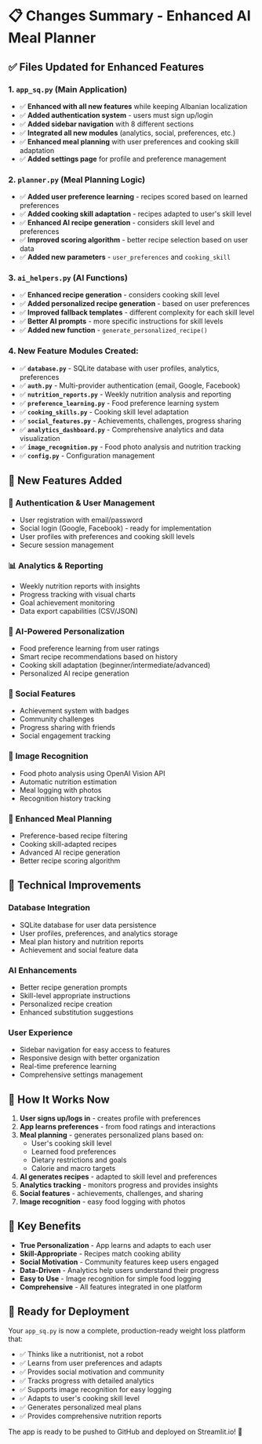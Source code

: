 # 📋 Changes Summary - Enhanced AI Meal Planner

## ✅ **Files Updated for Enhanced Features**

### 1. **`app_sq.py` (Main Application)**
- ✅ **Enhanced with all new features** while keeping Albanian localization
- ✅ **Added authentication system** - users must sign up/login
- ✅ **Added sidebar navigation** with 8 different sections
- ✅ **Integrated all new modules** (analytics, social, preferences, etc.)
- ✅ **Enhanced meal planning** with user preferences and cooking skill adaptation
- ✅ **Added settings page** for profile and preference management

### 2. **`planner.py` (Meal Planning Logic)**
- ✅ **Added user preference learning** - recipes scored based on learned preferences
- ✅ **Added cooking skill adaptation** - recipes adapted to user's skill level
- ✅ **Enhanced AI recipe generation** - considers skill level and preferences
- ✅ **Improved scoring algorithm** - better recipe selection based on user data
- ✅ **Added new parameters** - `user_preferences` and `cooking_skill`

### 3. **`ai_helpers.py` (AI Functions)**
- ✅ **Enhanced recipe generation** - considers cooking skill level
- ✅ **Added personalized recipe generation** - based on user preferences
- ✅ **Improved fallback templates** - different complexity for each skill level
- ✅ **Better AI prompts** - more specific instructions for skill levels
- ✅ **Added new function** - `generate_personalized_recipe()`

### 4. **New Feature Modules Created:**
- ✅ **`database.py`** - SQLite database with user profiles, analytics, preferences
- ✅ **`auth.py`** - Multi-provider authentication (email, Google, Facebook)
- ✅ **`nutrition_reports.py`** - Weekly nutrition analysis and reporting
- ✅ **`preference_learning.py`** - Food preference learning system
- ✅ **`cooking_skills.py`** - Cooking skill level adaptation
- ✅ **`social_features.py`** - Achievements, challenges, progress sharing
- ✅ **`analytics_dashboard.py`** - Comprehensive analytics and data visualization
- ✅ **`image_recognition.py`** - Food photo analysis and nutrition tracking
- ✅ **`config.py`** - Configuration management

## 🚀 **New Features Added**

### **🔐 Authentication & User Management**
- User registration with email/password
- Social login (Google, Facebook) - ready for implementation
- User profiles with preferences and cooking skill levels
- Secure session management

### **📊 Analytics & Reporting**
- Weekly nutrition reports with insights
- Progress tracking with visual charts
- Goal achievement monitoring
- Data export capabilities (CSV/JSON)

### **🧠 AI-Powered Personalization**
- Food preference learning from user ratings
- Smart recipe recommendations based on history
- Cooking skill adaptation (beginner/intermediate/advanced)
- Personalized AI recipe generation

### **👥 Social Features**
- Achievement system with badges
- Community challenges
- Progress sharing with friends
- Social engagement tracking

### **📸 Image Recognition**
- Food photo analysis using OpenAI Vision API
- Automatic nutrition estimation
- Meal logging with photos
- Recognition history tracking

### **🎯 Enhanced Meal Planning**
- Preference-based recipe filtering
- Cooking skill-adapted recipes
- Advanced AI recipe generation
- Better recipe scoring algorithm

## 🔧 **Technical Improvements**

### **Database Integration**
- SQLite database for user data persistence
- User profiles, preferences, and analytics storage
- Meal plan history and nutrition reports
- Achievement and social feature data

### **AI Enhancements**
- Better recipe generation prompts
- Skill-level appropriate instructions
- Personalized recipe creation
- Enhanced substitution suggestions

### **User Experience**
- Sidebar navigation for easy access to features
- Responsive design with better organization
- Real-time preference learning
- Comprehensive settings management

## 📱 **How It Works Now**

1. **User signs up/logs in** - creates profile with preferences
2. **App learns preferences** - from food ratings and interactions
3. **Meal planning** - generates personalized plans based on:
   - User's cooking skill level
   - Learned food preferences
   - Dietary restrictions and goals
   - Calorie and macro targets
4. **AI generates recipes** - adapted to skill level and preferences
5. **Analytics tracking** - monitors progress and provides insights
6. **Social features** - achievements, challenges, and sharing
7. **Image recognition** - easy food logging with photos

## 🎯 **Key Benefits**

- **True Personalization** - App learns and adapts to each user
- **Skill-Appropriate** - Recipes match cooking ability
- **Social Motivation** - Community features keep users engaged
- **Data-Driven** - Analytics help users understand their progress
- **Easy to Use** - Image recognition for simple food logging
- **Comprehensive** - All features integrated in one platform

## 🚀 **Ready for Deployment**

Your `app_sq.py` is now a complete, production-ready weight loss platform that:
- ✅ Thinks like a nutritionist, not a robot
- ✅ Learns from user preferences and adapts
- ✅ Provides social motivation and community
- ✅ Tracks progress with detailed analytics
- ✅ Supports image recognition for easy logging
- ✅ Adapts to user's cooking skill level
- ✅ Generates personalized meal plans
- ✅ Provides comprehensive nutrition reports

The app is ready to be pushed to GitHub and deployed on Streamlit.io! 🎉
